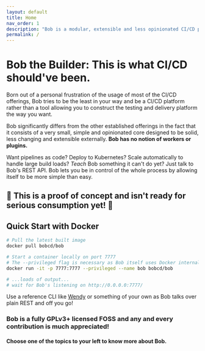 ```yaml
---
layout: default
title: Home
nav_order: 1
description: "Bob is a modular, extensible and less opinionated CI/CD platform."
permalink: /
---
```


# Bob the Builder: This is what CI/CD should've been.

Born out of a personal frustration of the usage of most of the CI/CD offerings,
Bob tries to be the least in your way and be a CI/CD platform rather than a tool
allowing you to construct the testing and delivery platform the way you want.

Bob significantly differs from the other established offerings in the fact that it
consists of a very small, simple and opinionated core designed to be solid, less
changing and extensible externally. **Bob has no notion of workers or plugins.**

Want pipelines as code? Deploy to Kubernetes? Scale automatically to handle large
build loads? _Teach_ Bob something it can't do yet? Just talk to Bob's REST API.
Bob lets you be in control of the whole process by allowing itself to be more
simple than easy.

## 🚧 This is a proof of concept and isn't ready for serious consumption yet! 🚧

## Quick Start with Docker
```bash
# Pull the latest built image
docker pull bobcd/bob

# Start a container locally on port 7777
# The --privileged flag is necessary as Bob itself uses Docker internally
docker run -it -p 7777:7777 --privileged --name bob bobcd/bob

# ...loads of output...
# wait for Bob's listening on http://0.0.0.0:7777/
```

Use a reference CLI like [Wendy](https://github.com/bob-cd/wendy) or something of
your own as Bob talks over plain REST and off you go!

### Bob is a fully GPLv3+ licensed FOSS and any and every contribution is much appreciated!

#### Choose one of the topics to your left to know more about Bob.
